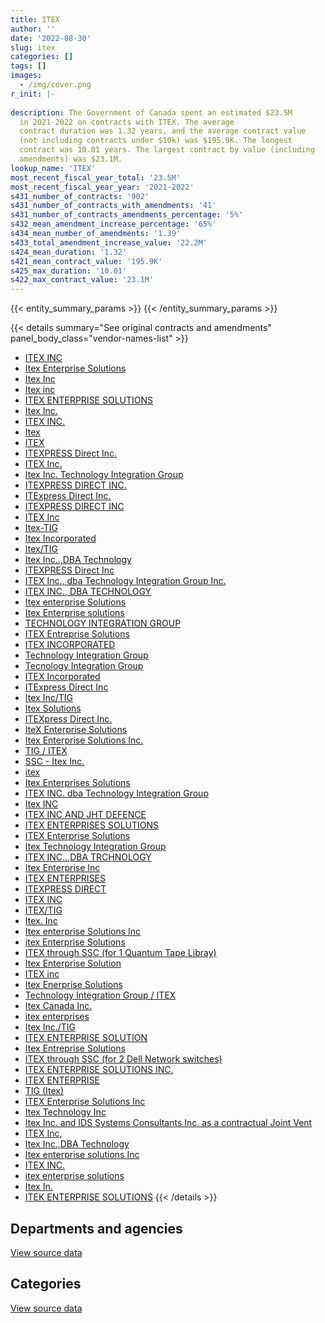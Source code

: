 ```yaml
---
title: ITEX
author: ''
date: '2022-08-30'
slug: itex
categories: []
tags: []
images:
  - /img/cover.png
r_init: |-
  
description: The Government of Canada spent an estimated $23.5M
  in 2021-2022 on contracts with ITEX. The average
  contract duration was 1.32 years, and the average contract value
  (not including contracts under $10k) was $195.9K. The longest
  contract was 10.01 years. The largest contract by value (including
  amendments) was $23.1M.
lookup_name: 'ITEX'
most_recent_fiscal_year_total: '23.5M'
most_recent_fiscal_year_year: '2021-2022'
s431_number_of_contracts: '902'
s431_number_of_contracts_with_amendments: '41'
s431_number_of_contracts_amendments_percentage: '5%'
s432_mean_amendment_increase_percentage: '65%'
s434_mean_number_of_amendments: '1.39'
s433_total_amendment_increase_value: '22.2M'
s424_mean_duration: '1.32'
s421_mean_contract_value: '195.9K'
s425_max_duration: '10.01'
s422_max_contract_value: '23.1M'
---
```


<script src="/rmarkdown-libs/htmlwidgets/htmlwidgets.js"></script>
<link href="/rmarkdown-libs/datatables-css/datatables-crosstalk.css" rel="stylesheet" />
<script src="/rmarkdown-libs/datatables-binding/datatables.js"></script>
<script src="/rmarkdown-libs/jquery/jquery-3.6.0.min.js"></script>
<link href="/rmarkdown-libs/dt-core-bootstrap/css/dataTables.bootstrap.min.css" rel="stylesheet" />
<link href="/rmarkdown-libs/dt-core-bootstrap/css/dataTables.bootstrap.extra.css" rel="stylesheet" />
<script src="/rmarkdown-libs/dt-core-bootstrap/js/jquery.dataTables.min.js"></script>
<script src="/rmarkdown-libs/dt-core-bootstrap/js/dataTables.bootstrap.min.js"></script>
<link href="/rmarkdown-libs/crosstalk/css/crosstalk.min.css" rel="stylesheet" />
<script src="/rmarkdown-libs/crosstalk/js/crosstalk.min.js"></script>
<script src="/rmarkdown-libs/htmlwidgets/htmlwidgets.js"></script>
<link href="/rmarkdown-libs/datatables-css/datatables-crosstalk.css" rel="stylesheet" />
<script src="/rmarkdown-libs/datatables-binding/datatables.js"></script>
<script src="/rmarkdown-libs/jquery/jquery-3.6.0.min.js"></script>
<link href="/rmarkdown-libs/dt-core-bootstrap/css/dataTables.bootstrap.min.css" rel="stylesheet" />
<link href="/rmarkdown-libs/dt-core-bootstrap/css/dataTables.bootstrap.extra.css" rel="stylesheet" />
<script src="/rmarkdown-libs/dt-core-bootstrap/js/jquery.dataTables.min.js"></script>
<script src="/rmarkdown-libs/dt-core-bootstrap/js/dataTables.bootstrap.min.js"></script>
<link href="/rmarkdown-libs/crosstalk/css/crosstalk.min.css" rel="stylesheet" />
<script src="/rmarkdown-libs/crosstalk/js/crosstalk.min.js"></script>

{{< entity_summary_params >}}
{{< /entity_summary_params >}}

{{< details summary="See original contracts and amendments" panel_body_class="vendor-names-list" >}}
- [ITEX INC](https://search.open.canada.ca/en/ct/?sort=contract_value_f%20desc&page=1&search_text=%22ITEX%20INC%22)
- [Itex Enterprise Solutions](https://search.open.canada.ca/en/ct/?sort=contract_value_f%20desc&page=1&search_text=%22Itex%20Enterprise%20Solutions%22)
- [Itex Inc](https://search.open.canada.ca/en/ct/?sort=contract_value_f%20desc&page=1&search_text=%22Itex%20Inc%22)
- [Itex inc](https://search.open.canada.ca/en/ct/?sort=contract_value_f%20desc&page=1&search_text=%22Itex%20inc%22)
- [ITEX ENTERPRISE SOLUTIONS](https://search.open.canada.ca/en/ct/?sort=contract_value_f%20desc&page=1&search_text=%22ITEX%20ENTERPRISE%20SOLUTIONS%22)
- [Itex Inc.](https://search.open.canada.ca/en/ct/?sort=contract_value_f%20desc&page=1&search_text=%22Itex%20Inc.%22)
- [ITEX INC.](https://search.open.canada.ca/en/ct/?sort=contract_value_f%20desc&page=1&search_text=%22ITEX%20INC.%22)
- [Itex](https://search.open.canada.ca/en/ct/?sort=contract_value_f%20desc&page=1&search_text=%22Itex%22)
- [ITEX](https://search.open.canada.ca/en/ct/?sort=contract_value_f%20desc&page=1&search_text=%22ITEX%22)
- [ITEXPRESS Direct Inc.](https://search.open.canada.ca/en/ct/?sort=contract_value_f%20desc&page=1&search_text=%22ITEXPRESS%20Direct%20Inc.%22)
- [ITEX Inc.](https://search.open.canada.ca/en/ct/?sort=contract_value_f%20desc&page=1&search_text=%22ITEX%20Inc.%22)
- [Itex Inc. Technology Integration Group](https://search.open.canada.ca/en/ct/?sort=contract_value_f%20desc&page=1&search_text=%22Itex%20Inc.%20Technology%20Integration%20Group%22)
- [ITEXPRESS DIRECT INC.](https://search.open.canada.ca/en/ct/?sort=contract_value_f%20desc&page=1&search_text=%22ITEXPRESS%20DIRECT%20INC.%22)
- [ITExpress Direct Inc.](https://search.open.canada.ca/en/ct/?sort=contract_value_f%20desc&page=1&search_text=%22ITExpress%20Direct%20Inc.%22)
- [ITEXPRESS DIRECT INC](https://search.open.canada.ca/en/ct/?sort=contract_value_f%20desc&page=1&search_text=%22ITEXPRESS%20DIRECT%20INC%22)
- [ITEX Inc](https://search.open.canada.ca/en/ct/?sort=contract_value_f%20desc&page=1&search_text=%22ITEX%20Inc%22)
- [Itex-TIG](https://search.open.canada.ca/en/ct/?sort=contract_value_f%20desc&page=1&search_text=%22Itex-TIG%22)
- [Itex Incorporated](https://search.open.canada.ca/en/ct/?sort=contract_value_f%20desc&page=1&search_text=%22Itex%20Incorporated%22)
- [Itex/TIG](https://search.open.canada.ca/en/ct/?sort=contract_value_f%20desc&page=1&search_text=%22Itex%2fTIG%22)
- [Itex Inc..,DBA Technology](https://search.open.canada.ca/en/ct/?sort=contract_value_f%20desc&page=1&search_text=%22Itex%20Inc..%2cDBA%20Technology%22)
- [ITEXPRESS Direct Inc](https://search.open.canada.ca/en/ct/?sort=contract_value_f%20desc&page=1&search_text=%22ITEXPRESS%20Direct%20Inc%22)
- [ITEX Inc., dba Technology Integration Group Inc.](https://search.open.canada.ca/en/ct/?sort=contract_value_f%20desc&page=1&search_text=%22ITEX%20Inc.%2c%20dba%20Technology%20Integration%20Group%20Inc.%22)
- [ITEX INC., DBA TECHNOLOGY](https://search.open.canada.ca/en/ct/?sort=contract_value_f%20desc&page=1&search_text=%22ITEX%20INC.%2c%20DBA%20TECHNOLOGY%22)
- [Itex enterprise Solutions](https://search.open.canada.ca/en/ct/?sort=contract_value_f%20desc&page=1&search_text=%22Itex%20enterprise%20Solutions%22)
- [Itex Enterprise solutions](https://search.open.canada.ca/en/ct/?sort=contract_value_f%20desc&page=1&search_text=%22Itex%20Enterprise%20solutions%22)
- [TECHNOLOGY INTEGRATION GROUP](https://search.open.canada.ca/en/ct/?sort=contract_value_f%20desc&page=1&search_text=%22TECHNOLOGY%20INTEGRATION%20GROUP%22)
- [ITEX Entreprise Solutions](https://search.open.canada.ca/en/ct/?sort=contract_value_f%20desc&page=1&search_text=%22ITEX%20Entreprise%20Solutions%22)
- [ITEX INCORPORATED](https://search.open.canada.ca/en/ct/?sort=contract_value_f%20desc&page=1&search_text=%22ITEX%20INCORPORATED%22)
- [Technology Integration Group](https://search.open.canada.ca/en/ct/?sort=contract_value_f%20desc&page=1&search_text=%22Technology%20Integration%20Group%22)
- [Tecnology Integration Group](https://search.open.canada.ca/en/ct/?sort=contract_value_f%20desc&page=1&search_text=%22Tecnology%20Integration%20Group%22)
- [ITEX Incorporated](https://search.open.canada.ca/en/ct/?sort=contract_value_f%20desc&page=1&search_text=%22ITEX%20Incorporated%22)
- [ITExpress Direct Inc](https://search.open.canada.ca/en/ct/?sort=contract_value_f%20desc&page=1&search_text=%22ITExpress%20Direct%20Inc%22)
- [Itex Inc/TIG](https://search.open.canada.ca/en/ct/?sort=contract_value_f%20desc&page=1&search_text=%22Itex%20Inc%2fTIG%22)
- [Itex Solutions](https://search.open.canada.ca/en/ct/?sort=contract_value_f%20desc&page=1&search_text=%22Itex%20Solutions%22)
- [ITEXpress Direct Inc.](https://search.open.canada.ca/en/ct/?sort=contract_value_f%20desc&page=1&search_text=%22ITEXpress%20Direct%20Inc.%22)
- [IteX Enterprise Solutions](https://search.open.canada.ca/en/ct/?sort=contract_value_f%20desc&page=1&search_text=%22IteX%20Enterprise%20Solutions%22)
- [Itex Enterprise Solutions Inc.](https://search.open.canada.ca/en/ct/?sort=contract_value_f%20desc&page=1&search_text=%22Itex%20Enterprise%20Solutions%20Inc.%22)
- [TIG / ITEX](https://search.open.canada.ca/en/ct/?sort=contract_value_f%20desc&page=1&search_text=%22TIG%20%2f%20ITEX%22)
- [SSC - Itex Inc.](https://search.open.canada.ca/en/ct/?sort=contract_value_f%20desc&page=1&search_text=%22SSC%20-%20Itex%20Inc.%22)
- [itex](https://search.open.canada.ca/en/ct/?sort=contract_value_f%20desc&page=1&search_text=%22itex%22)
- [Itex Enterprises Solutions](https://search.open.canada.ca/en/ct/?sort=contract_value_f%20desc&page=1&search_text=%22Itex%20Enterprises%20Solutions%22)
- [ITEX INC. dba Technology Integration Group](https://search.open.canada.ca/en/ct/?sort=contract_value_f%20desc&page=1&search_text=%22ITEX%20INC.%20dba%20Technology%20Integration%20Group%22)
- [Itex INC](https://search.open.canada.ca/en/ct/?sort=contract_value_f%20desc&page=1&search_text=%22Itex%20INC%22)
- [ITEX INC AND JHT DEFENCE](https://search.open.canada.ca/en/ct/?sort=contract_value_f%20desc&page=1&search_text=%22ITEX%20INC%20AND%20JHT%20DEFENCE%22)
- [ITEX ENTERPRISES SOLUTIONS](https://search.open.canada.ca/en/ct/?sort=contract_value_f%20desc&page=1&search_text=%22ITEX%20ENTERPRISES%20SOLUTIONS%22)
- [ITEX Enterprise Solutions](https://search.open.canada.ca/en/ct/?sort=contract_value_f%20desc&page=1&search_text=%22ITEX%20Enterprise%20Solutions%22)
- [Itex Technology Integration Group](https://search.open.canada.ca/en/ct/?sort=contract_value_f%20desc&page=1&search_text=%22Itex%20Technology%20Integration%20Group%22)
- [ITEX INC..,DBA TRCHNOLOGY](https://search.open.canada.ca/en/ct/?sort=contract_value_f%20desc&page=1&search_text=%22ITEX%20INC..%2cDBA%20TRCHNOLOGY%22)
- [Itex Enterprise Inc](https://search.open.canada.ca/en/ct/?sort=contract_value_f%20desc&page=1&search_text=%22Itex%20Enterprise%20Inc%22)
- [ITEX ENTERPRISES](https://search.open.canada.ca/en/ct/?sort=contract_value_f%20desc&page=1&search_text=%22ITEX%20ENTERPRISES%22)
- [ITEXPRESS DIRECT](https://search.open.canada.ca/en/ct/?sort=contract_value_f%20desc&page=1&search_text=%22ITEXPRESS%20DIRECT%22)
- [ITEX INC](https://search.open.canada.ca/en/ct/?sort=contract_value_f%20desc&page=1&search_text=%22ITEX%20%20INC%22)
- [ITEX/TIG](https://search.open.canada.ca/en/ct/?sort=contract_value_f%20desc&page=1&search_text=%22ITEX%2fTIG%22)
- [Itex. Inc](https://search.open.canada.ca/en/ct/?sort=contract_value_f%20desc&page=1&search_text=%22Itex.%20Inc%22)
- [Itex enterprise Solutions Inc](https://search.open.canada.ca/en/ct/?sort=contract_value_f%20desc&page=1&search_text=%22Itex%20enterprise%20Solutions%20Inc%22)
- [itex Enterprise Solutions](https://search.open.canada.ca/en/ct/?sort=contract_value_f%20desc&page=1&search_text=%22itex%20Enterprise%20Solutions%22)
- [ITEX through SSC (for 1 Quantum Tape Libray)](https://search.open.canada.ca/en/ct/?sort=contract_value_f%20desc&page=1&search_text=%22ITEX%20through%20SSC%20%28for%201%20Quantum%20Tape%20Libray%29%22)
- [Itex Enterprise Solution](https://search.open.canada.ca/en/ct/?sort=contract_value_f%20desc&page=1&search_text=%22Itex%20Enterprise%20Solution%22)
- [ITEX inc](https://search.open.canada.ca/en/ct/?sort=contract_value_f%20desc&page=1&search_text=%22ITEX%20inc%22)
- [Itex Enerprise Solutions](https://search.open.canada.ca/en/ct/?sort=contract_value_f%20desc&page=1&search_text=%22Itex%20Enerprise%20Solutions%22)
- [Technology Integration Group / ITEX](https://search.open.canada.ca/en/ct/?sort=contract_value_f%20desc&page=1&search_text=%22Technology%20Integration%20Group%20%2f%20ITEX%22)
- [Itex Canada Inc.](https://search.open.canada.ca/en/ct/?sort=contract_value_f%20desc&page=1&search_text=%22Itex%20Canada%20Inc.%22)
- [itex enterprises](https://search.open.canada.ca/en/ct/?sort=contract_value_f%20desc&page=1&search_text=%22itex%20enterprises%22)
- [Itex Inc./TIG](https://search.open.canada.ca/en/ct/?sort=contract_value_f%20desc&page=1&search_text=%22Itex%20Inc.%2fTIG%22)
- [ITEX ENTERPRISE SOLUTION](https://search.open.canada.ca/en/ct/?sort=contract_value_f%20desc&page=1&search_text=%22ITEX%20ENTERPRISE%20SOLUTION%22)
- [Itex Entreprise Solutions](https://search.open.canada.ca/en/ct/?sort=contract_value_f%20desc&page=1&search_text=%22Itex%20Entreprise%20Solutions%22)
- [ITEX through SSC (for 2 Dell Network switches)](https://search.open.canada.ca/en/ct/?sort=contract_value_f%20desc&page=1&search_text=%22ITEX%20through%20SSC%20%28for%202%20Dell%20Network%20switches%29%22)
- [ITEX ENTERPRISE SOLUTIONS INC.](https://search.open.canada.ca/en/ct/?sort=contract_value_f%20desc&page=1&search_text=%22ITEX%20ENTERPRISE%20SOLUTIONS%20INC.%22)
- [ITEX ENTERPRISE](https://search.open.canada.ca/en/ct/?sort=contract_value_f%20desc&page=1&search_text=%22ITEX%20ENTERPRISE%22)
- [TIG (Itex)](https://search.open.canada.ca/en/ct/?sort=contract_value_f%20desc&page=1&search_text=%22TIG%20%28Itex%29%22)
- [ITEX Enterprise Solutions Inc](https://search.open.canada.ca/en/ct/?sort=contract_value_f%20desc&page=1&search_text=%22ITEX%20Enterprise%20Solutions%20Inc%22)
- [Itex Technology Inc](https://search.open.canada.ca/en/ct/?sort=contract_value_f%20desc&page=1&search_text=%22Itex%20Technology%20Inc%22)
- [Itex Inc. and IDS Systems Consultants Inc. as a contractual Joint Vent](https://search.open.canada.ca/en/ct/?sort=contract_value_f%20desc&page=1&search_text=%22Itex%20Inc.%20and%20IDS%20Systems%20Consultants%20Inc.%20as%20a%20contractual%20Joint%20Vent%22)
- [ITEX Inc,](https://search.open.canada.ca/en/ct/?sort=contract_value_f%20desc&page=1&search_text=%22ITEX%20Inc%2c%22)
- [Itex Inc.,DBA Technology](https://search.open.canada.ca/en/ct/?sort=contract_value_f%20desc&page=1&search_text=%22Itex%20Inc.%2cDBA%20Technology%22)
- [Itex enterprise solutions Inc](https://search.open.canada.ca/en/ct/?sort=contract_value_f%20desc&page=1&search_text=%22Itex%20enterprise%20solutions%20Inc%22)
- [ITEX INC.](https://search.open.canada.ca/en/ct/?sort=contract_value_f%20desc&page=1&search_text=%22ITEX%20%20%20%20INC.%22)
- [itex enterprise solutions](https://search.open.canada.ca/en/ct/?sort=contract_value_f%20desc&page=1&search_text=%22itex%20enterprise%20solutions%22)
- [Itex In.](https://search.open.canada.ca/en/ct/?sort=contract_value_f%20desc&page=1&search_text=%22Itex%20In.%22)
- [ITEK ENTERPRISE SOLUTIONS](https://search.open.canada.ca/en/ct/?sort=contract_value_f%20desc&page=1&search_text=%22ITEK%20ENTERPRISE%20SOLUTIONS%22)
{{< /details >}}

## Departments and agencies

<div id="htmlwidget-1" style="width:100%;height:auto;" class="datatables html-widget"></div>
<script type="application/json" data-for="htmlwidget-1">{"x":{"style":"bootstrap","filter":"none","vertical":false,"data":[["<a href=\"/departments/aafc-aac/\">Agriculture and Agri-Food Canada<\/a>","<a href=\"/departments/aandc-aadnc/\">Crown-Indigenous Relations and Northern Affairs Canada<\/a>","<a href=\"/departments/atssc-scdata/\">Administrative Tribunals Support Service of Canada<\/a>","<a href=\"/departments/cas-satj/\">Courts Administration Service<\/a>","<a href=\"/departments/cbsa-asfc/\">Canada Border Services Agency<\/a>","<a href=\"/departments/cgc-ccg/\">Canadian Grain Commission<\/a>","<a href=\"/departments/cic/\">Immigration, Refugees and Citizenship Canada<\/a>","<a href=\"/departments/cihr-irsc/\">Canadian Institutes of Health Research<\/a>","<a href=\"/departments/cnsc-ccsn/\">Canadian Nuclear Safety Commission<\/a>","<a href=\"/departments/cpc-cpp/\">Civilian Review and Complaints Commission for the RCMP<\/a>","<a href=\"/departments/cra-arc/\">Canada Revenue Agency<\/a>","<a href=\"/departments/csa-asc/\">Canadian Space Agency<\/a>","<a href=\"/departments/csps-efpc/\">Canada School of Public Service<\/a>","<a href=\"/departments/cta-otc/\">Canadian Transportation Agency<\/a>","<a href=\"/departments/dfatd-maecd/\">Global Affairs Canada<\/a>","<a href=\"/departments/dfo-mpo/\">Fisheries and Oceans Canada<\/a>","<a href=\"/departments/dnd-mdn/\">National Defence<\/a>","<a href=\"/departments/ec/\">Environment and Climate Change Canada<\/a>","<a href=\"/departments/esdc-edsc/\">Employment and Social Development Canada<\/a>","<a href=\"/departments/fja-cmf/\">Office of the Commissioner for Federal Judicial Affairs Canada<\/a>","<a href=\"/departments/hc-sc/\">Health Canada<\/a>","<a href=\"/departments/ic/\">Innovation, Science and Economic Development Canada<\/a>","<a href=\"/departments/ijc-cmi/\">International Joint Commission<\/a>","<a href=\"/departments/isc-sac/\">Indigenous Services Canada<\/a>","<a href=\"/departments/lac-bac/\">Library and Archives Canada<\/a>","<a href=\"/departments/mgerc-ceegm/\">Military Grievances External Review Committee<\/a>","<a href=\"/departments/nrc-cnrc/\">National Research Council Canada<\/a>","<a href=\"/departments/nrcan-rncan/\">Natural Resources Canada<\/a>","<a href=\"/departments/nserc-crsng/\">Natural Sciences and Engineering Research Council of Canada<\/a>","<a href=\"/departments/oag-bvg/\">Office of the Auditor General of Canada<\/a>","<a href=\"/departments/ocl-cal/\">Office of the Commissioner of Lobbying of Canada<\/a>","<a href=\"/departments/oic-ci/\">Office of the Information Commissioner of Canada<\/a>","<a href=\"/departments/opc-cpvp/\">Office of the Privacy Commissioner of Canada<\/a>","<a href=\"/departments/osfi-bsif/\">Office of the Superintendent of Financial Institutions Canada<\/a>","<a href=\"/departments/osgg-bsgg/\">Office of the Secretary to the Governor General<\/a>","<a href=\"/departments/pc/\">Parks Canada<\/a>","<a href=\"/departments/pch/\">Canadian Heritage<\/a>","<a href=\"/departments/pco-bcp/\">Privy Council Office<\/a>","<a href=\"/departments/phac-aspc/\">Public Health Agency of Canada<\/a>","<a href=\"/departments/psc-cfp/\">Public Service Commission of Canada<\/a>","<a href=\"/departments/pwgsc-tpsgc/\">Public Services and Procurement Canada<\/a>","<a href=\"/departments/rcmp-grc/\">Royal Canadian Mounted Police<\/a>","<a href=\"/departments/sirc-csars/\">Security Intelligence Review Committee<\/a>","<a href=\"/departments/ssc-spc/\">Shared Services Canada<\/a>","<a href=\"/departments/tbs-sct/\">Treasury Board of Canada Secretariat<\/a>","<a href=\"/departments/tc/\">Transport Canada<\/a>","<a href=\"/departments/wage/\">Department for Women and Gender Equality<\/a>"],[15311.5,130929.04,299565.53,193479.33,28459.57,null,86439.79,28954.14,99818.78,null,295628.98,null,null,null,33487.1,362479.47,11001079.39,23521.35,null,53296.89,28625.02,65580.91,10494.57,null,181617.67,9888.43,31504.4,102981.31,72335.58,537637.29,29313,19115.5,43961.04,1115030.8,8255.05,37031.38,null,null,20420.4,null,null,391986.62,49195.72,21372497.64,115043.77,11890.16,null],[null,122020.67,18212.85,27929.29,66610.71,125193.92,16404.55,37494.37,null,27905.25,183910.02,46196.96,10144.24,null,169926.31,195784.96,10351534.13,null,26102.99,9010.23,null,48188.84,null,null,null,64915.11,14900.52,58621.95,326326.73,11881.66,6065.04,null,122417.31,129095.84,27615.11,60252.43,35739.1,null,null,null,13739.51,89377.83,null,11448962.54,null,null,21866.87],[17967,null,324916.62,117646.21,23072.74,76381.97,14677.53,41504.37,null,null,31871.56,null,938.72,null,40718.11,93198.32,5395452.8,11537.51,71731.46,5109.38,12581.42,67874.56,null,355.88,null,27777.88,6761.58,47054.74,11671.26,28056.74,null,null,47532.36,184485.95,10827.74,161711.95,null,38443.09,null,32.26,null,33083.08,null,14507653.65,null,null,null],[null,null,121397.14,120655.15,10636.05,null,14677.53,37714.16,null,12199.49,10752.1,13081.86,24402.97,17335.02,null,16666.37,7216391.83,12496.12,108471.93,38613.49,5020.36,58537.64,null,18251.67,null,18504.97,null,8921.05,33049.83,192895.54,null,null,31767.97,126269.91,19420.49,84219.8,null,275131.91,null,11741.18,24962.21,77707,null,14711495.64,null,null,null]],"container":"<table class=\"table table-striped table-hover row-border order-column display\">\n  <thead>\n    <tr>\n      <th>Department<\/th>\n      <th>2018-2019<\/th>\n      <th>2019-2020<\/th>\n      <th>2020-2021<\/th>\n      <th>2021-2022<\/th>\n    <\/tr>\n  <\/thead>\n<\/table>","options":{"order":[[4,"desc"]],"pageLength":10,"autoWidth":true,"columnDefs":[{"targets":1,"render":"function(data, type, row, meta) {\n    return type !== 'display' ? data : DTWidget.formatCurrency(data, \"$\", 2, 3, \",\", \".\", true, null);\n  }"},{"targets":2,"render":"function(data, type, row, meta) {\n    return type !== 'display' ? data : DTWidget.formatCurrency(data, \"$\", 2, 3, \",\", \".\", true, null);\n  }"},{"targets":3,"render":"function(data, type, row, meta) {\n    return type !== 'display' ? data : DTWidget.formatCurrency(data, \"$\", 2, 3, \",\", \".\", true, null);\n  }"},{"targets":4,"render":"function(data, type, row, meta) {\n    return type !== 'display' ? data : DTWidget.formatCurrency(data, \"$\", 2, 3, \",\", \".\", true, null);\n  }"},{"width":"16%","targets":[1,2,3,4]},{"className":"dt-right","targets":[1,2,3,4]}],"orderClasses":false}},"evals":["options.columnDefs.0.render","options.columnDefs.1.render","options.columnDefs.2.render","options.columnDefs.3.render"],"jsHooks":[]}</script>
<p class="text-right">
<a href="https://github.com/GoC-Spending/contracts-data/tree/main/data/out/vendors/itex/summary_by_fiscal_year_by_department.csv" class="source-data-link btn btn-link">View source data</a>
</p>

## Categories

<div id="htmlwidget-2" style="width:100%;height:auto;" class="datatables html-widget"></div>
<script type="application/json" data-for="htmlwidget-2">{"x":{"style":"bootstrap","filter":"none","vertical":false,"data":[["<a href=\"/categories/facilities_and_construction/\">Facilities and construction<\/a>","<a href=\"/categories/office_management/\">Office management<\/a>","<a href=\"/categories/defence/\">Defence<\/a>","<a href=\"/categories/professional_services/\">Professional services<\/a>","<a href=\"/categories/information_technology/\">Information technology<\/a>","<a href=\"/categories/industrial_products_and_services/\">Industrial products and services<\/a>","<a href=\"/categories/human_capital/\">Human capital<\/a>"],[80906.25,107086.33,10917008.72,null,25779016.95,9780.76,13058.12],[15065.92,22870.3,10305253.95,1498.95,13472910.17,96748.54,null],[24662.14,12436.69,5348914.96,9473.35,16022810.53,34330.77,null],[20644.63,null,6926674.13,null,16223896.84,302172.77,null]],"container":"<table class=\"table table-striped table-hover row-border order-column display\">\n  <thead>\n    <tr>\n      <th>Category<\/th>\n      <th>2018-2019<\/th>\n      <th>2019-2020<\/th>\n      <th>2020-2021<\/th>\n      <th>2021-2022<\/th>\n    <\/tr>\n  <\/thead>\n<\/table>","options":{"order":[[4,"desc"]],"dom":"t","pageLength":30,"autoWidth":true,"columnDefs":[{"targets":1,"render":"function(data, type, row, meta) {\n    return type !== 'display' ? data : DTWidget.formatCurrency(data, \"$\", 2, 3, \",\", \".\", true, null);\n  }"},{"targets":2,"render":"function(data, type, row, meta) {\n    return type !== 'display' ? data : DTWidget.formatCurrency(data, \"$\", 2, 3, \",\", \".\", true, null);\n  }"},{"targets":3,"render":"function(data, type, row, meta) {\n    return type !== 'display' ? data : DTWidget.formatCurrency(data, \"$\", 2, 3, \",\", \".\", true, null);\n  }"},{"targets":4,"render":"function(data, type, row, meta) {\n    return type !== 'display' ? data : DTWidget.formatCurrency(data, \"$\", 2, 3, \",\", \".\", true, null);\n  }"},{"width":"16%","targets":[1,2,3,4]},{"className":"dt-right","targets":[1,2,3,4]}],"orderClasses":false,"lengthMenu":[10,25,30,50,100]}},"evals":["options.columnDefs.0.render","options.columnDefs.1.render","options.columnDefs.2.render","options.columnDefs.3.render"],"jsHooks":[]}</script>
<p class="text-right">
<a href="https://github.com/GoC-Spending/contracts-data/tree/main/data/out/vendors/itex/summary_by_fiscal_year_by_category.csv" class="source-data-link btn btn-link">View source data</a>
</p>
